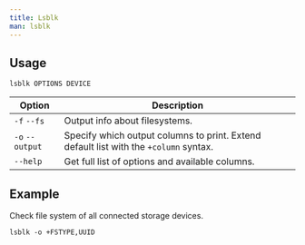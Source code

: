 ```yaml
---
title: Lsblk
man: lsblk
---
```


## Usage

```shell
lsblk OPTIONS DEVICE
```

| Option | Description |
| --- | --- |
| `-f` `--fs` | Output info about filesystems. |
| `-o` `--output` | Specify which output columns to print. Extend default list with the `+column` syntax. |
| `--help` | Get full list of options and available columns. |

## Example

Check file system of all connected storage devices.

```shell
lsblk -o +FSTYPE,UUID
```

